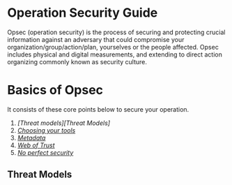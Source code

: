 # Operation Security Guide

Opsec (operation security) is the process of securing and protecting crucial information against an adversary that could compromise your organization/group/action/plan, yourselves or the people affected. Opsec includes physical and digital measurements, and extending to direct action organizing commonly known as security culture.

# Basics of Opsec

It consists of these core points below to secure your operation.

1. _[Threat models][Threat Models]_
2. _[Choosing your tools](#tool)_
3. _[Metadata](#metadata)_
4. _[Web of Trust](#weboftrust)_
5. _[No perfect security](#perfectsecurity)_

## Threat Models
